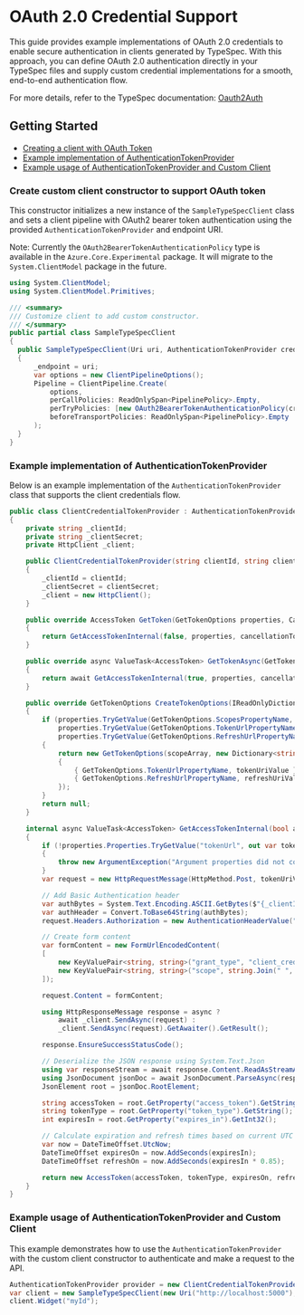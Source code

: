 # OAuth 2.0 Credential Support

This guide provides example implementations of OAuth 2.0 credentials to enable secure authentication in clients generated by TypeSpec.
With this approach, you can define OAuth 2.0 authentication directly in your TypeSpec files and supply custom credential implementations for a smooth, end-to-end authentication flow.

For more details, refer to the TypeSpec documentation: [Oauth2Auth](https://typespec.io/docs/libraries/http/reference/js-api/interfaces/oauth2auth/)

## Getting Started

- [Creating a client with OAuth Token](#create-custom-client-constructor-to-support-oauth-token)
- [Example implementation of AuthenticationTokenProvider](#example-implementation-of-authenticationtokenprovider)
- [Example usage of AuthenticationTokenProvider and Custom Client](#example-usage-of-authenticationtokenprovider-and-custom-client)

### Create custom client constructor to support OAuth token

This constructor initializes a new instance of the `SampleTypeSpecClient` class and sets a client pipeline with OAuth2 bearer token authentication using the provided `AuthenticationTokenProvider` and endpoint URI.

Note: Currently the `OAuth2BearerTokenAuthenticationPolicy` type is available in the `Azure.Core.Experimental` package.
It will migrate to the `System.ClientModel` package in the future.

```csharp
using System.ClientModel;
using System.ClientModel.Primitives;

/// <summary>
/// Customize client to add custom constructor.
/// </summary>
public partial class SampleTypeSpecClient
{
  public SampleTypeSpecClient(Uri uri, AuthenticationTokenProvider credential)
  {
      _endpoint = uri;
      var options = new ClientPipelineOptions();
      Pipeline = ClientPipeline.Create(
          options,
          perCallPolicies: ReadOnlySpan<PipelinePolicy>.Empty,
          perTryPolicies: [new OAuth2BearerTokenAuthenticationPolicy(credential, flows)],
          beforeTransportPolicies: ReadOnlySpan<PipelinePolicy>.Empty
      );
  }
}
```

### Example implementation of AuthenticationTokenProvider

Below is an example implementation of the `AuthenticationTokenProvider` class that supports the client credentials flow.

```csharp
public class ClientCredentialTokenProvider : AuthenticationTokenProvider
{
    private string _clientId;
    private string _clientSecret;
    private HttpClient _client;

    public ClientCredentialTokenProvider(string clientId, string clientSecret)
    {
        _clientId = clientId;
        _clientSecret = clientSecret;
        _client = new HttpClient();
    }

    public override AccessToken GetToken(GetTokenOptions properties, CancellationToken cancellationToken)
    {
        return GetAccessTokenInternal(false, properties, cancellationToken).GetAwaiter().GetResult();
    }

    public override async ValueTask<AccessToken> GetTokenAsync(GetTokenOptions properties, CancellationToken cancellationToken)
    {
        return await GetAccessTokenInternal(true, properties, cancellationToken).ConfigureAwait(false);
    }

    public override GetTokenOptions CreateTokenOptions(IReadOnlyDictionary<string, object> properties)
    {
        if (properties.TryGetValue(GetTokenOptions.ScopesPropertyName, out var scopes) && scopes is string[] scopeArray &&
            properties.TryGetValue(GetTokenOptions.TokenUrlPropertyName, out var tokenUri) && tokenUri is string tokenUriValue &&
            properties.TryGetValue(GetTokenOptions.RefreshUrlPropertyName, out var refreshUri) && refreshUri is string refreshUriValue)
        {
            return new GetTokenOptions(scopeArray, new Dictionary<string, object>
            {
                { GetTokenOptions.TokenUrlPropertyName, tokenUriValue },
                { GetTokenOptions.RefreshUrlPropertyName, refreshUriValue }
            });
        }
        return null;
    }

    internal async ValueTask<AccessToken> GetAccessTokenInternal(bool async, GetTokenOptions properties, CancellationToken cancellationToken)
    {
        if (!properties.Properties.TryGetValue("tokenUrl", out var tokenUri) || tokenUri is not string tokenUriValue)
        {
            throw new ArgumentException("Argument properties did not contain the expected value 'tokenUrl'.", nameof(properties));
        }
        var request = new HttpRequestMessage(HttpMethod.Post, tokenUriValue);

        // Add Basic Authentication header
        var authBytes = System.Text.Encoding.ASCII.GetBytes($"{_clientId}:{_clientSecret}");
        var authHeader = Convert.ToBase64String(authBytes);
        request.Headers.Authorization = new AuthenticationHeaderValue("Basic", authHeader);

        // Create form content
        var formContent = new FormUrlEncodedContent(
        [
            new KeyValuePair<string, string>("grant_type", "client_credentials"),
            new KeyValuePair<string, string>("scope", string.Join(" ", properties.Scopes.Span.ToArray()))
        ]);

        request.Content = formContent;

        using HttpResponseMessage response = async ?
            await _client.SendAsync(request) :
            _client.SendAsync(request).GetAwaiter().GetResult();

        response.EnsureSuccessStatusCode();

        // Deserialize the JSON response using System.Text.Json
        using var responseStream = await response.Content.ReadAsStreamAsync();
        using JsonDocument jsonDoc = await JsonDocument.ParseAsync(responseStream);
        JsonElement root = jsonDoc.RootElement;

        string accessToken = root.GetProperty("access_token").GetString();
        string tokenType = root.GetProperty("token_type").GetString();
        int expiresIn = root.GetProperty("expires_in").GetInt32();

        // Calculate expiration and refresh times based on current UTC time
        var now = DateTimeOffset.UtcNow;
        DateTimeOffset expiresOn = now.AddSeconds(expiresIn);
        DateTimeOffset refreshOn = now.AddSeconds(expiresIn * 0.85);

        return new AccessToken(accessToken, tokenType, expiresOn, refreshOn);
    }
}
```

### Example usage of AuthenticationTokenProvider and Custom Client

This example demonstrates how to use the `AuthenticationTokenProvider` with the custom client constructor to authenticate and make a request to the API.

```csharp
AuthenticationTokenProvider provider = new ClientCredentialTokenProvider("myClientId", "myClientSecret");
var client = new SampleTypeSpecClient(new Uri("http://localhost:5000"), provider);
client.Widget("myId");
```
